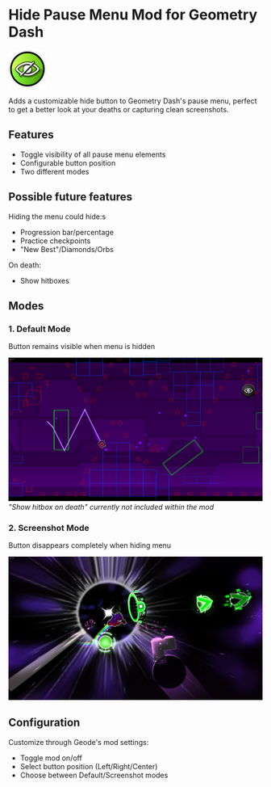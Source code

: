 # Hide Pause Menu Mod for Geometry Dash
<img src="logo.png" width="75" alt="HideMenu logo" />

Adds a customizable hide button to Geometry Dash's pause menu, perfect to get a better look at your deaths or capturing clean screenshots.

## Features
- Toggle visibility of all pause menu elements
- Configurable button position
- Two different modes

## Possible future features
Hiding the menu could hide:s
- Progression bar/percentage
- Practice checkpoints
- "New Best"/Diamonds/Orbs

On death:
- Show hitboxes

## Modes

### 1. Default Mode

Button remains visible when menu is hidden

![Default Mode - Button visible during menu hide](./resources/InvisibleDealocked.png)
*"Show hitbox on death" currently not included within the mod*

### 2. Screenshot Mode

Button disappears completely when hiding menu

![Screenshot Mode - Clean UI for captures](./resources/BERZERKER.png)

## Configuration
Customize through Geode's mod settings:
- Toggle mod on/off
- Select button position (Left/Right/Center)
- Choose between Default/Screenshot modes
